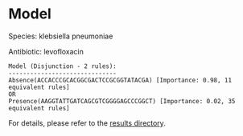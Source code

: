 
# Model

Species: klebsiella pneumoniae

Antibiotic: levofloxacin

```
Model (Disjunction - 2 rules):
------------------------------
Absence(ACCACCCGCACGGCGACTCCGCGGTATACGA) [Importance: 0.98, 11 equivalent rules]
OR
Presence(AAGGTATTGATCAGCGTCGGGGAGCCCGGCT) [Importance: 0.02, 35 equivalent rules]

```

For details, please refer to the [results directory](../../../../../results/scm_b/klebsiella%20pneumoniae/levofloxacin/repeat_1/).

